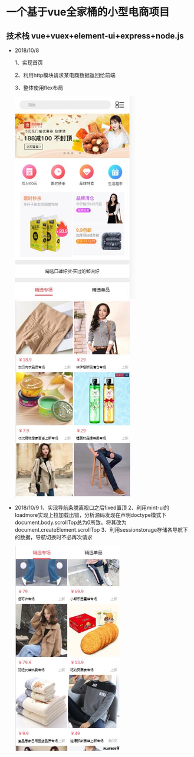 
# 一个基于vue全家桶的小型电商项目

## 技术栈 vue+vuex+element-ui+express+node.js

- 2018/10/8

  1、实现首页
  
  2、利用http模块请求某电商数据返回给前端
  
  3、整体使用flex布局
  
  ![首页](https://raw.githubusercontent.com/tuguilin1/yuhan/master/static/demo2.jpg)
  ![首页](https://raw.githubusercontent.com/tuguilin1/yuhan/master/static/demo1.jpg)

- 2018/10/9
  1、实现导航条脱离视口之后fixed置顶
  2、利用mint-ui的loadmore实现上拉加载出错，分析源码发现在声明doctype模式下document.body.scrollTop总为0所致。将其改为document.createElement.scrollTop
  3、利用sessionstorage存储各导航下的数据，导航切换时不必再次请求
  
  ![加载页](https://raw.githubusercontent.com/tuguilin1/yuhan/master/static/demo3.jpg)
